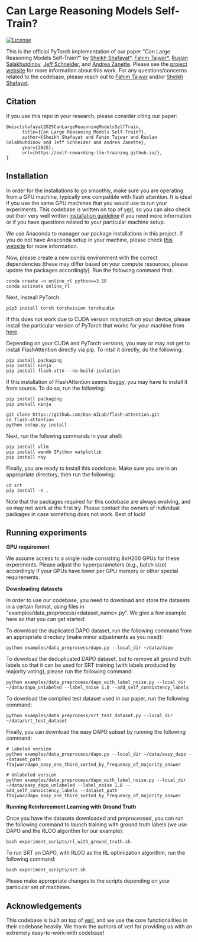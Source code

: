 # Can Large Reasoning Models Self-Train?
[![License](https://img.shields.io/badge/license-MIT-blue.svg)](https://github.com/rlworkgroup/metaworld/blob/master/LICENSE)

This is the official PyTorch implementation of our paper "Can Large Reasoning Models Self-Train?" by [Sheikh Shafayat*](https://sheikhshafayat.github.io/), [Fahim Tajwar*](https://tajwarfahim.github.io/), [Ruslan Salakhutdinov](https://www.cs.cmu.edu/~rsalakhu/), [Jeff Schneider](https://www.cs.cmu.edu/~schneide/), and [Andrea Zanette](https://azanette.com/). Please see the [project website](https://self-rewarding-llm-training.github.io/) for more information about this work. For any questions/concerns related to the codebase, please reach out to [Fahim Tajwar](mailto:tajwarfahim932@gmail.com) and/or [Sheikh Shafayat](mailto:sheikhshafayat2@gmail.com).

## Citation

If you use this repo in your research, please consider citing our paper:

```
@misc{shafayat2025CanLargeReasoningModelsSelfTrain,
      title={Can Large Reasoning Models Self-Train?}, 
      author={Sheikh Shafayat and Fahim Tajwar and Ruslan Salakhutdinov and Jeff Schneider and Andrea Zanette},
      year={2025},
      url={https://self-rewarding-llm-training.github.io/}, 
}
```

## Installation

In order for the installations to go smoothly, make sure you are operating from a GPU machine, typically one compatible with flash attention. It is ideal if you use the same GPU machines that you would use to run your experiments. This codebase is written on top of [verl](https://github.com/volcengine/verl), so you can also check out their very well written [installation guideline](https://verl.readthedocs.io/en/latest/start/install.html) if you need more information or if you have questions related to your particular machine setup.

We use Anaconda to manager our package installations in this project. If you do not have Anaconda setup in your machine, please check [this website](https://www.anaconda.com/docs/getting-started/anaconda/install) for more information. 

Now, please create a new conda environment with the correct dependencies (these may differ based on your compute resources, please update the packages accordingly). Run the following command first:

```
conda create -n online_rl python==3.10
conda activate online_rl
```

Next, insteall PyTorch. 

```
pip3 install torch torchvision torchaudio
```

If this does not work due to CUDA version mismatch on your device, please install the particular version of PyTorch that works for your machine from [here](https://pytorch.org/get-started/locally/).

Depending on your CUDA and PyTorch versions, you may or may not get to install FlashAttention directly via pip. To intsll it directly, do the following:

```
pip install packaging
pip install ninja
pip install flash-attn --no-build-isolation
```

If this installation of FlashAttention seems buggy, you may have to install it from source. To do so, run the following:

```
pip install packaging
pip install ninja

git clone https://github.com/Dao-AILab/flash-attention.git
cd flash-attention
python setup.py install
```

Next, run the following commands in your shell:

```
pip install vllm
pip install wandb IPython matplotlib
pip install ray
```

Finally, you are ready to install this codebase. Make sure you are in an appropriate directory, then run the following:

```
cd srt
pip install -e .
```

Note that the packages required for this codebase are always evolving, and so may not work at the first try. Please contact the owners of individual packages in case something does not work. Best of luck!


## Running experiments

**GPU requirement**

We assume access to a single node consisting 8xH200 GPUs for these experiments. Please adjust the hyperparameters (e.g., batch size) accordingly if your GPUs have lower per GPU memory or other special requirements.

**Downloading datasets**

In order to use our codebase, you need to download and store the datasets in a certain format, using files in "examples/data_preprocess/<dataset_name>.py". We give a few example here so that you can get started:

To download the duplicated DAPO dataset, run the following command from an appropriate directory (make minor adjustments as you need):

```
python examples/data_preprocess/dapo.py --local_dir ~/data/dapo
```

To download the deduplicated DAPO dataset, but to remove all ground truth labels so that it can be used for SRT training (with labels produced by majority voting), please run the following command:

```
python examples/data_preprocess/dapo_with_label_noise.py --local_dir ~/data/dapo_unlabeled --label_noise 1.0 --add_self_consistency_labels
```

To download the compiled test dataset used in our paper, run the following command:

```
python examples/data_preprocess/srt_test_dataset.py --local_dir ~/data/srt_test_dataset
```

Finally, you can download the easy DAPO subset by running the following command:

```
# Labeled version
python examples/data_preprocess/dapo.py --local_dir ~/data/easy_dapo --dataset_path ftajwar/dapo_easy_one_third_sorted_by_frequency_of_majority_answer

# Unlabeled version
python examples/data_preprocess/dapo_with_label_noise.py --local_dir ~/data/easy_dapo_unlabeled --label_noise 1.0 --add_self_consistency_labels --dataset_path ftajwar/dapo_easy_one_third_sorted_by_frequency_of_majority_answer
```

**Running Reinforcement Learning with Ground Truth**

Once you have the datasets downloaded and preprocessed, you can run the following command to launch training with ground truth labels (we use DAPO and the RLOO algorithm for our example):

```
bash experiment_scripts/rl_with_ground_truth.sh
```

To run SRT on DAPO, with RLOO as the RL optimization algorithm, run the following command:

```
bash experiment_scripts/srt.sh
```

Please make appropriate changes to the scripts depending on your particular set of machines.


## Acknowledgements

This codebase is built on top of [verl](https://github.com/volcengine/verl), and we use the core functionalities in their codebase heavily. We thank the authors of verl for providing us with an extremely easy-to-work-with codebase!
